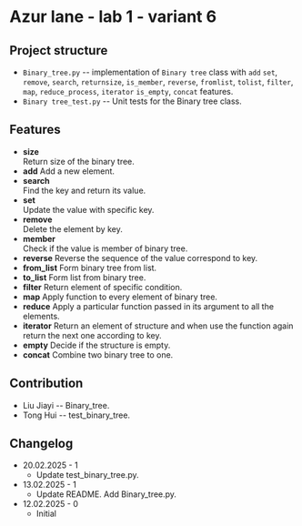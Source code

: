# Azur lane - lab 1 - variant 6

## Project structure

- `Binary_tree.py` -- implementation of `Binary tree` class with `add`
  `set`, `remove`, `search`, `returnsize`, `is_member`, `reverse`,
  `fromlist`, `tolist`, `filter`, `map`, `reduce_process`, `iterator`
  `is_empty`, `concat` features.
- `Binary tree_test.py` -- Unit tests for the Binary tree class.

## Features

- **size**  
  Return size of the binary tree.
- **add**
  Add a new element.
- **search**  
  Find the key and return its value.
- **set**  
  Update the value with specific key.
- **remove**  
  Delete the element by key.
- **member**  
  Check if the value is member of binary tree.
- **reverse**
  Reverse the sequence of the value correspond to key.
- **from_list**
  Form binary tree from list.
- **to_list**
  Form list from binary tree.
- **filter**
  Return element of specific condition.
- **map**
  Apply function to every element of binary tree.
- **reduce**
  Apply a particular function passed in its argument to all the elements.
- **iterator**
  Return an element of structure and when use the function again return the
  next one according to key.
- **empty**
  Decide if the structure is empty.
- **concat**
  Combine two binary tree to one.

## Contribution

- Liu Jiayi -- Binary_tree.
- Tong Hui -- test_binary_tree.

## Changelog

- 20.02.2025 - 1  
   - Update test_binary_tree.py.
- 13.02.2025 - 1  
   - Update README. Add Binary_tree.py.
- 12.02.2025 - 0  
   - Initial
